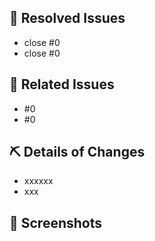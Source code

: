 <!-- We don't accept PRs which has no Issue ID. -->

## 👏 Resolved Issues
- close #0
- close #0

## 📝 Related Issues
- #0
- #0

## ⛏ Details of Changes
<!-- List down your changes concisely -->
- xxxxxx
- xxx

## 📸  Screenshots
<!-- Changes in styles would be easier to review with screenshots! -->
